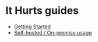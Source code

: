# It Hurts guides
- [Getting Started](getting-started.md)
- [Self-hosted / On-premise usage](using-on-premise.md)